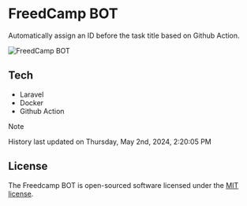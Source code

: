 # FreedCamp BOT

Automatically assign an ID before the task title based on Github Action.

![FreedCamp BOT](https://repository-images.githubusercontent.com/737932867/7d34798b-2680-471c-b089-a78a718d3d6a)

## Tech

- Laravel
- Docker
- Github Action

> [!NOTE]  
> History last updated on Thursday, May 2nd, 2024, 2:20:05 PM

## License

The Freedcamp BOT is open-sourced software licensed under the [MIT license](https://opensource.org/licenses/MIT).
